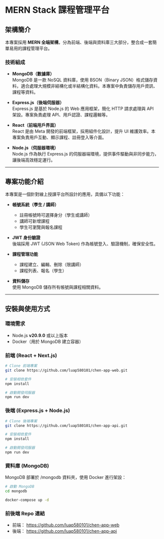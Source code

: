 # MERN Stack 課程管理平台

## 架構簡介

本專案採用 **MERN 全端架構**，分為前端、後端與資料庫三大部分，整合成一套簡單易用的課程管理平台。

### 技術組成

- **MongoDB（數據庫）**  
  MongoDB 是一款 NoSQL 資料庫，使用 BSON（Binary JSON）格式儲存資料，適合處理大規模非結構化或半結構化資料。本專案中負責儲存用戶資訊、課程等資料。

- **Express.js（後端伺服器）**  
  Express.js 是基於 Node.js 的 Web 應用框架，簡化 HTTP 請求處理與 API 架設。專案負責處理 API、用戶認證、課程邏輯等。

- **React（前端用戶界面）**  
  React 是由 Meta 開發的前端框架，採用組件化設計，提升 UI 維護效率。本專案負責用戶互動、顯示課程、註冊登入等介面。

- **Node.js（伺服器環境）**  
  Node.js 作為執行 Express.js 的伺服器端環境，提供事件驅動與非同步能力，讓後端高效穩定運行。

---

## 專案功能介紹

本專案是一個針對線上授課平台所設計的應用，具備以下功能：

- **帳號系統（學生 / 講師）**
  - 註冊帳號時可選擇身分（學生或講師）
  - 講師可新增課程
  - 學生可瀏覽與報名課程

- **JWT 身份驗證**  
  後端採用 JWT (JSON Web Token) 作為帳號登入、驗證機制，確保安全性。

- **課程管理功能**
  - 課程建立、編輯、刪除（限講師）
  - 課程列表、報名（學生）

- **資料儲存**  
  使用 MongoDB 儲存所有帳號與課程相關資料。

---

## 安裝與使用方式

### 環境需求

- Node.js **v20.9.0** 或以上版本
- Docker（用於 MongoDB 建立容器）

### 前端 (React + Next.js)

```bash
# Clone 前端專案
git clone https://github.com/luap580101/chen-app-web.git

# 安裝相依套件
npm install

# 啟動開發伺服器
npm run dev
```

### 後端 (Express.js + Node.js)

```bash
# Clone 後端專案
git clone https://github.com/luap580101/chen-app-api.git

# 安裝相依套件
npm install

# 啟動開發伺服器
npm run dev
```

### 資料庫 (MongoDB)
MongoDB 部署於 /mongodb 資料夾，使用 Docker 進行架設：

```bash
# 啟動 MongoDB
cd mongodb

docker-compose up -d

```


### 前後端 Repo 連結
- 前端： https://github.com/luap580101/chen-app-web
- 後端： https://github.com/luap580101/chen-app-api

